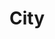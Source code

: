 ---
layout: category
id: city
nav: true
nav-order: 2
title: City
intro: Head for the buzz of the city, dipping into festive markets and catching dazzling shows as you soak up the electric atmosphere in the run-up to Christmas...
contents:
  - p: Match your luxury hotel pick with an outfit to suit your escape. From days exploring bustling markets and foodie gems, to evenings that require a smarter look for checking-in to talked-about restaurants and catching that must-see show, pair your boutique stay with a boutique look.
  - p: For her, a jumpsuit is perfect for layering with a cosy turtle neck, or she can match a long-sleeve evening dress with thick tights for a stylish evening look. For him, there’s no need to look stuffy either, with quality denim and warm but fashionable shirts and overshirts. Keep the kids toasty with cosy statement knits that won’t lead to any complaints about the cold.
offers-title: Find your perfect city escape

products:
  - id: womens
    name: Women
    link: https://www.fatface.com/women?dtm_channel=REF&dtm_source=SecEscCityMS&dtm_campaign=Winter&dtm_content=womens
    product-list:
      - id: 948014
        name: Ariana Silhouette Floral Dress
        price: "56.00"
        link: https://www.fatface.com/women/clothing/dresses-skirts/ariana-silhouette-floral-dress/948014.html?dtm_channel=REF&dtm_source=SecEsc&dtm_campaign=Winter&dtm_content=womens
      - id: 949690
        name: Camel Wool Coat
        price: "150.00"
        link: https://www.fatface.com/women/clothing/coats-jackets/camel-wool-coat/949690.html?dtm_channel=REF&dtm_source=SecEsc&dtm_campaign=Winter&dtm_content=womens
      - id: 948393
        name: Enise Stripe Turtle Neck
        price: "29.50"
        link: https://www.fatface.com/women/clothing/tops-t-shirts/enise-stripe-roll-neck-top/948393.html?dtm_channel=REF&dtm_source=SecEsc&dtm_campaign=Winter&dtm_content=womens
      - id: 948023
        name: Talia Cord Jumpsuit
        price: "59.50"
        link: https://www.fatface.com/women/clothing/jumpsuits-playsuits/talia-cord-jumpsuit/948023.html?dtm_channel=REF&dtm_source=SecEsc&dtm_campaign=Winter&dtm_content=womens

  - id: mens
    name: Men
    link: https://www.fatface.com/men?dtm_channel=REF&dtm_source=SecEscCityMS&dtm_campaign=Winter&dtm_content=mens
    product-list:
      - id: 945476
        name: Cashmere Crew Sweat
        price: "99.00"
        link: https://www.fatface.com/men/clothing/knitwear/cashmere-crew-neck-jumper/945476.html?dtm_channel=REF&dtm_source=SecEsc&dtm_campaign=Winter&dtm_content=mens
      - id: 945544
        name: Cord Overshirt
        price: "55.00"
        link: https://www.fatface.com/men/clothing/shirts/cord-overshirt/945544.html?dtm_channel=REF&dtm_source=SecEsc&dtm_campaign=Winter&dtm_content=mens
      - id: 946046
        name: Huckstepper Stripe Shirt
        price: "49.50"
        link: https://www.fatface.com/men/clothing/shirts/huckstepper-stripe-shirt/946046.html?dtm_channel=REF&dtm_source=SecEsc&dtm_campaign=Winter&dtm_content=mens
      - id: 945134
        name: Slim Dark Vintage Wash Jeans
        price: "59.00"
        link: https://www.fatface.com/men/clothing/jeans/dark-vintage-wash-slim-jeans/945134.html?dtm_channel=REF&dtm_source=SecEsc&dtm_campaign=Winter&dtm_content=mens

  - id: kids
    name: Kids
    link: https://www.fatface.com/kids?dtm_channel=REF&dtm_source=SecEscCityMS&dtm_campaign=Winter&dtm_content=kids
    product-list:
      - id: 946709
        name: Dark Wash Slim Jeans
        price: "18.00"
        link: https://www.fatface.com/kids/boys-clothing/jeans-shorts-trousers/dark-wash-slim-jeans/946709.html?dtm_channel=REF&dtm_source=SecEsc&dtm_campaign=Winter&dtm_content=kids
      - id: 948876
        name: Jade Embroidered Star Cord Dress
        price: "29.50"
        link: https://www.fatface.com/kids/girls-clothing/dresses-skirts/embroidered-star-cord-dress/948876.html?dtm_channel=REF&dtm_source=SecEsc&dtm_campaign=Winter&dtm_content=kids
      - id: 948882
        name: Lazer Spot Moleskin Penny Pinafore
        price: "22.50"
        link: https://www.fatface.com/kids/girls-clothing/dresses-skirts/laser-spot-moleskin-pinafore-dress/948882.html?dtm_channel=REF&dtm_source=SecEsc&dtm_campaign=Winter&dtm_content=kids
      - id: 946173
        name: Plain Waffle Knit Crew Sweat
        price: "18.00"
        link: https://www.fatface.com/kids/boys-clothing/knitwear/plain-waffle-knit-crew-neck-jumper/946173.html?dtm_channel=REF&dtm_source=SecEsc&dtm_campaign=Winter&dtm_content=kids
      - id: 948885
        name: Sequin Star Crew Neck Sweat
        price: "22.50"
        link: https://www.fatface.com/kids/girls-clothing/sweatshirts-hoodies/sequin-star-crew-neck-sweat/948885.html?dtm_channel=REF&dtm_source=SecEsc&dtm_campaign=Winter&dtm_content=kids
      - id: 949035
        name: Stripe Contrast Raglan
        price: "9.50"
        link: https://www.fatface.com/kids/boys-clothing/t-shirts-polos/stripe-contrast-raglan-t-shirt/949035.html?dtm_channel=REF&dtm_source=SecEsc&dtm_campaign=Winter&dtm_content=kids
---